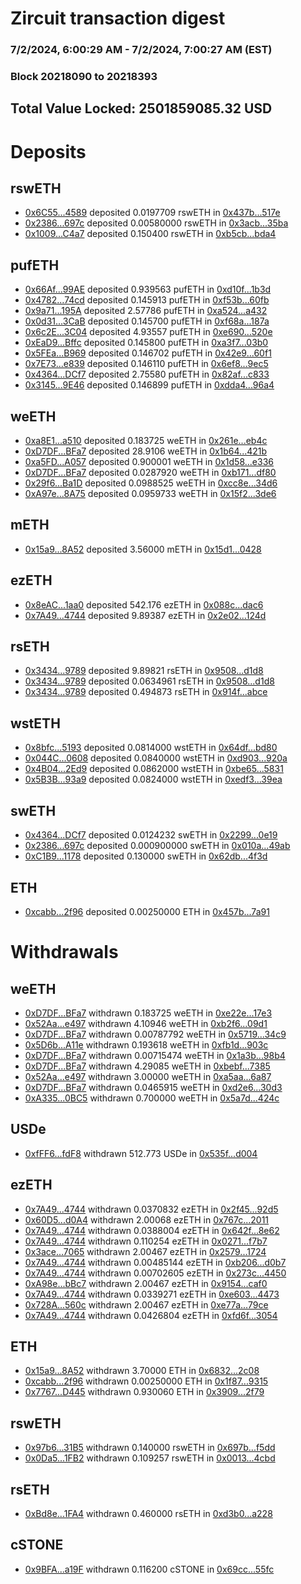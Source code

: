# Zircuit transaction digest
### 7/2/2024, 6:00:29 AM - 7/2/2024, 7:00:27 AM (EST)
### Block 20218090 to 20218393

## Total Value Locked: 2501859085.32 USD

# Deposits
## rswETH
- [0x6C55...4589](https://etherscan.io/address/0x6C552d3a309c2E8f68d2aa4219c1A667fd0A4589) deposited 0.0197709 rswETH in [0x437b...517e](https://etherscan.io/tx/0x6C552d3a309c2E8f68d2aa4219c1A667fd0A4589)
- [0x2386...697c](https://etherscan.io/address/0x23867a1c4dc0A1F37EFB95Cdb231D9b21065697c) deposited 0.00580000 rswETH in [0x3acb...35ba](https://etherscan.io/tx/0x23867a1c4dc0A1F37EFB95Cdb231D9b21065697c)
- [0x1009...C4a7](https://etherscan.io/address/0x10094DC2f0C5742697E0728ad783398B492aC4a7) deposited 0.150400 rswETH in [0xb5cb...bda4](https://etherscan.io/tx/0x10094DC2f0C5742697E0728ad783398B492aC4a7)
## pufETH
- [0x66Af...99AE](https://etherscan.io/address/0x66Af85Ff38830187B65956b8D1A68646c1A299AE) deposited 0.939563 pufETH in [0xd10f...1b3d](https://etherscan.io/tx/0x66Af85Ff38830187B65956b8D1A68646c1A299AE)
- [0x4782...74cd](https://etherscan.io/address/0x4782BCd9a95127579E86817696b8191F02bf74cd) deposited 0.145913 pufETH in [0xf53b...60fb](https://etherscan.io/tx/0x4782BCd9a95127579E86817696b8191F02bf74cd)
- [0x9a71...195A](https://etherscan.io/address/0x9a718FeEd6a77c59eD5B386B3d580F5C044C195A) deposited 2.57786 pufETH in [0xa524...a432](https://etherscan.io/tx/0x9a718FeEd6a77c59eD5B386B3d580F5C044C195A)
- [0x0d31...3CaB](https://etherscan.io/address/0x0d31B5ae77eC8fe5E6fAfC05e9e16bca05C73CaB) deposited 0.145700 pufETH in [0xf68a...187a](https://etherscan.io/tx/0x0d31B5ae77eC8fe5E6fAfC05e9e16bca05C73CaB)
- [0x6c2E...3C04](https://etherscan.io/address/0x6c2E47aCA7F7E23F3cE8f1606CFaa157b5583C04) deposited 4.93557 pufETH in [0xe690...520e](https://etherscan.io/tx/0x6c2E47aCA7F7E23F3cE8f1606CFaa157b5583C04)
- [0xEaD9...Bffc](https://etherscan.io/address/0xEaD9F463E967361599345164112D8faa3355Bffc) deposited 0.145800 pufETH in [0xa3f7...03b0](https://etherscan.io/tx/0xEaD9F463E967361599345164112D8faa3355Bffc)
- [0x5FEa...B969](https://etherscan.io/address/0x5FEaD37fE5C9B7f41A00Ed89a82e81b3DD59B969) deposited 0.146702 pufETH in [0x42e9...60f1](https://etherscan.io/tx/0x5FEaD37fE5C9B7f41A00Ed89a82e81b3DD59B969)
- [0x7E73...e839](https://etherscan.io/address/0x7E739d18649D3Db0A8405528edB8D5Fa99c8e839) deposited 0.146110 pufETH in [0x6ef8...9ec5](https://etherscan.io/tx/0x7E739d18649D3Db0A8405528edB8D5Fa99c8e839)
- [0x4364...DCf7](https://etherscan.io/address/0x43640F8bc95a4E0ea894dfF077753D02Cc86DCf7) deposited 2.75580 pufETH in [0x82af...c833](https://etherscan.io/tx/0x43640F8bc95a4E0ea894dfF077753D02Cc86DCf7)
- [0x3145...9E46](https://etherscan.io/address/0x3145378a709230DDb131f471eE9B8598576d9E46) deposited 0.146899 pufETH in [0xdda4...96a4](https://etherscan.io/tx/0x3145378a709230DDb131f471eE9B8598576d9E46)
## weETH
- [0xa8E1...a510](https://etherscan.io/address/0xa8E1020C4C6fbA28F7A41fAD7f6fC0d57592a510) deposited 0.183725 weETH in [0x261e...eb4c](https://etherscan.io/tx/0xa8E1020C4C6fbA28F7A41fAD7f6fC0d57592a510)
- [0xD7DF...BFa7](https://etherscan.io/address/0xD7DF7E085214743530afF339aFC420c7c720BFa7) deposited 28.9106 weETH in [0x1b64...421b](https://etherscan.io/tx/0xD7DF7E085214743530afF339aFC420c7c720BFa7)
- [0xa5FD...A057](https://etherscan.io/address/0xa5FD64e05953a35CaBEb7593C047d3610164A057) deposited 0.900001 weETH in [0x1d58...e336](https://etherscan.io/tx/0xa5FD64e05953a35CaBEb7593C047d3610164A057)
- [0xD7DF...BFa7](https://etherscan.io/address/0xD7DF7E085214743530afF339aFC420c7c720BFa7) deposited 0.0287920 weETH in [0xb171...df80](https://etherscan.io/tx/0xD7DF7E085214743530afF339aFC420c7c720BFa7)
- [0x29f6...Ba1D](https://etherscan.io/address/0x29f665EbfffBD9f30C62EDEde1d567b04657Ba1D) deposited 0.0988525 weETH in [0xcc8e...34d6](https://etherscan.io/tx/0x29f665EbfffBD9f30C62EDEde1d567b04657Ba1D)
- [0xA97e...8A75](https://etherscan.io/address/0xA97e730618644681fbEcaC297696C3727c8d8A75) deposited 0.0959733 weETH in [0x15f2...3de6](https://etherscan.io/tx/0xA97e730618644681fbEcaC297696C3727c8d8A75)
## mETH
- [0x15a9...8A52](https://etherscan.io/address/0x15a96B56b0EeC60Aa9Fff87d6901D4226F598A52) deposited 3.56000 mETH in [0x15d1...0428](https://etherscan.io/tx/0x15a96B56b0EeC60Aa9Fff87d6901D4226F598A52)
## ezETH
- [0x8eAC...1aa0](https://etherscan.io/address/0x8eACe1ca4227610670f1749FCa48DC0Df1381aa0) deposited 542.176 ezETH in [0x088c...dac6](https://etherscan.io/tx/0x8eACe1ca4227610670f1749FCa48DC0Df1381aa0)
- [0x7A49...4744](https://etherscan.io/address/0x7A493Be5c2ce014cD049Bf178a1ac0Db1B434744) deposited 9.89387 ezETH in [0x2e02...124d](https://etherscan.io/tx/0x7A493Be5c2ce014cD049Bf178a1ac0Db1B434744)
## rsETH
- [0x3434...9789](https://etherscan.io/address/0x34349c5569e7B846c3558961552D2202760A9789) deposited 9.89821 rsETH in [0x9508...d1d8](https://etherscan.io/tx/0x34349c5569e7B846c3558961552D2202760A9789)
- [0x3434...9789](https://etherscan.io/address/0x34349c5569e7B846c3558961552D2202760A9789) deposited 0.0634961 rsETH in [0x9508...d1d8](https://etherscan.io/tx/0x34349c5569e7B846c3558961552D2202760A9789)
- [0x3434...9789](https://etherscan.io/address/0x34349c5569e7B846c3558961552D2202760A9789) deposited 0.494873 rsETH in [0x914f...abce](https://etherscan.io/tx/0x34349c5569e7B846c3558961552D2202760A9789)
## wstETH
- [0x8bfc...5193](https://etherscan.io/address/0x8bfc5A05fBE664D9e0fE97a03Dbe6A1c3B015193) deposited 0.0814000 wstETH in [0x64df...bd80](https://etherscan.io/tx/0x8bfc5A05fBE664D9e0fE97a03Dbe6A1c3B015193)
- [0x044C...0608](https://etherscan.io/address/0x044CE52a42E63ebe48fF4dF3a32026e2cBC50608) deposited 0.0840000 wstETH in [0xd903...920a](https://etherscan.io/tx/0x044CE52a42E63ebe48fF4dF3a32026e2cBC50608)
- [0x4B04...2Ed9](https://etherscan.io/address/0x4B049F402255BD0D3a5994987e6bb00926452Ed9) deposited 0.0862000 wstETH in [0xbe65...5831](https://etherscan.io/tx/0x4B049F402255BD0D3a5994987e6bb00926452Ed9)
- [0x5B3B...93a9](https://etherscan.io/address/0x5B3BEFFe27430D4ac916B8e9c7715611270D93a9) deposited 0.0824000 wstETH in [0xedf3...39ea](https://etherscan.io/tx/0x5B3BEFFe27430D4ac916B8e9c7715611270D93a9)
## swETH
- [0x4364...DCf7](https://etherscan.io/address/0x43640F8bc95a4E0ea894dfF077753D02Cc86DCf7) deposited 0.0124232 swETH in [0x2299...0e19](https://etherscan.io/tx/0x43640F8bc95a4E0ea894dfF077753D02Cc86DCf7)
- [0x2386...697c](https://etherscan.io/address/0x23867a1c4dc0A1F37EFB95Cdb231D9b21065697c) deposited 0.000900000 swETH in [0x010a...49ab](https://etherscan.io/tx/0x23867a1c4dc0A1F37EFB95Cdb231D9b21065697c)
- [0xC1B9...1178](https://etherscan.io/address/0xC1B95A9f6bEB97A3bE86e5fD2A6d9a870F4A1178) deposited 0.130000 swETH in [0x62db...4f3d](https://etherscan.io/tx/0xC1B95A9f6bEB97A3bE86e5fD2A6d9a870F4A1178)
## ETH
- [0xcabb...2f96](https://etherscan.io/address/0xcabbDBE2589D11D2DD9320Ff0855b723461e2f96) deposited 0.00250000 ETH in [0x457b...7a91](https://etherscan.io/tx/0xcabbDBE2589D11D2DD9320Ff0855b723461e2f96)
# Withdrawals
## weETH
- [0xD7DF...BFa7](https://etherscan.io/address/0xD7DF7E085214743530afF339aFC420c7c720BFa7) withdrawn 0.183725 weETH in [0xe22e...17e3](https://etherscan.io/tx/0xD7DF7E085214743530afF339aFC420c7c720BFa7)
- [0x52Aa...e497](https://etherscan.io/address/0x52Aa899454998Be5b000Ad077a46Bbe360F4e497) withdrawn 4.10946 weETH in [0xb2f6...09d1](https://etherscan.io/tx/0x52Aa899454998Be5b000Ad077a46Bbe360F4e497)
- [0xD7DF...BFa7](https://etherscan.io/address/0xD7DF7E085214743530afF339aFC420c7c720BFa7) withdrawn 0.00787792 weETH in [0x5719...34c9](https://etherscan.io/tx/0xD7DF7E085214743530afF339aFC420c7c720BFa7)
- [0x5D6b...A11e](https://etherscan.io/address/0x5D6b0e1D76c8c38850a8b9422956645b42e0A11e) withdrawn 0.193618 weETH in [0xfb1d...903c](https://etherscan.io/tx/0x5D6b0e1D76c8c38850a8b9422956645b42e0A11e)
- [0xD7DF...BFa7](https://etherscan.io/address/0xD7DF7E085214743530afF339aFC420c7c720BFa7) withdrawn 0.00715474 weETH in [0x1a3b...98b4](https://etherscan.io/tx/0xD7DF7E085214743530afF339aFC420c7c720BFa7)
- [0xD7DF...BFa7](https://etherscan.io/address/0xD7DF7E085214743530afF339aFC420c7c720BFa7) withdrawn 4.29085 weETH in [0xbebf...7385](https://etherscan.io/tx/0xD7DF7E085214743530afF339aFC420c7c720BFa7)
- [0x52Aa...e497](https://etherscan.io/address/0x52Aa899454998Be5b000Ad077a46Bbe360F4e497) withdrawn 3.00000 weETH in [0xa5aa...6a87](https://etherscan.io/tx/0x52Aa899454998Be5b000Ad077a46Bbe360F4e497)
- [0xD7DF...BFa7](https://etherscan.io/address/0xD7DF7E085214743530afF339aFC420c7c720BFa7) withdrawn 0.0465915 weETH in [0xd2e6...30d3](https://etherscan.io/tx/0xD7DF7E085214743530afF339aFC420c7c720BFa7)
- [0xA335...0BC5](https://etherscan.io/address/0xA3356E32Fab12a6C7a2cB3C16882c3b38D910BC5) withdrawn 0.700000 weETH in [0x5a7d...424c](https://etherscan.io/tx/0xA3356E32Fab12a6C7a2cB3C16882c3b38D910BC5)
## USDe
- [0xfFF6...fdF8](https://etherscan.io/address/0xfFF6100c45F3aC014fb89A138Cf4Fa468032fdF8) withdrawn 512.773 USDe in [0x535f...d004](https://etherscan.io/tx/0xfFF6100c45F3aC014fb89A138Cf4Fa468032fdF8)
## ezETH
- [0x7A49...4744](https://etherscan.io/address/0x7A493Be5c2ce014cD049Bf178a1ac0Db1B434744) withdrawn 0.0370832 ezETH in [0x2f45...92d5](https://etherscan.io/tx/0x7A493Be5c2ce014cD049Bf178a1ac0Db1B434744)
- [0x60D5...d0A4](https://etherscan.io/address/0x60D54B51eDF8BcB17dC690673709C3265645d0A4) withdrawn 2.00068 ezETH in [0x767c...2011](https://etherscan.io/tx/0x60D54B51eDF8BcB17dC690673709C3265645d0A4)
- [0x7A49...4744](https://etherscan.io/address/0x7A493Be5c2ce014cD049Bf178a1ac0Db1B434744) withdrawn 0.0388004 ezETH in [0x642f...8e62](https://etherscan.io/tx/0x7A493Be5c2ce014cD049Bf178a1ac0Db1B434744)
- [0x7A49...4744](https://etherscan.io/address/0x7A493Be5c2ce014cD049Bf178a1ac0Db1B434744) withdrawn 0.110254 ezETH in [0x0271...f7b7](https://etherscan.io/tx/0x7A493Be5c2ce014cD049Bf178a1ac0Db1B434744)
- [0x3ace...7065](https://etherscan.io/address/0x3ace30a9EBF75FE8b950DF8b551412138A617065) withdrawn 2.00467 ezETH in [0x2579...1724](https://etherscan.io/tx/0x3ace30a9EBF75FE8b950DF8b551412138A617065)
- [0x7A49...4744](https://etherscan.io/address/0x7A493Be5c2ce014cD049Bf178a1ac0Db1B434744) withdrawn 0.00485144 ezETH in [0xb206...d0b7](https://etherscan.io/tx/0x7A493Be5c2ce014cD049Bf178a1ac0Db1B434744)
- [0x7A49...4744](https://etherscan.io/address/0x7A493Be5c2ce014cD049Bf178a1ac0Db1B434744) withdrawn 0.00702605 ezETH in [0x273c...4450](https://etherscan.io/tx/0x7A493Be5c2ce014cD049Bf178a1ac0Db1B434744)
- [0xA98e...bBc7](https://etherscan.io/address/0xA98e86b58DffeebA321D5FBf372E99dbf1c1bBc7) withdrawn 2.00467 ezETH in [0x9154...caf0](https://etherscan.io/tx/0xA98e86b58DffeebA321D5FBf372E99dbf1c1bBc7)
- [0x7A49...4744](https://etherscan.io/address/0x7A493Be5c2ce014cD049Bf178a1ac0Db1B434744) withdrawn 0.0339271 ezETH in [0xe603...4473](https://etherscan.io/tx/0x7A493Be5c2ce014cD049Bf178a1ac0Db1B434744)
- [0x728A...560c](https://etherscan.io/address/0x728A2b57Dc7002F664345aD659694570ac53560c) withdrawn 2.00467 ezETH in [0xe77a...79ce](https://etherscan.io/tx/0x728A2b57Dc7002F664345aD659694570ac53560c)
- [0x7A49...4744](https://etherscan.io/address/0x7A493Be5c2ce014cD049Bf178a1ac0Db1B434744) withdrawn 0.0426804 ezETH in [0xfd6f...3054](https://etherscan.io/tx/0x7A493Be5c2ce014cD049Bf178a1ac0Db1B434744)
## ETH
- [0x15a9...8A52](https://etherscan.io/address/0x15a96B56b0EeC60Aa9Fff87d6901D4226F598A52) withdrawn 3.70000 ETH in [0x6832...2c08](https://etherscan.io/tx/0x15a96B56b0EeC60Aa9Fff87d6901D4226F598A52)
- [0xcabb...2f96](https://etherscan.io/address/0xcabbDBE2589D11D2DD9320Ff0855b723461e2f96) withdrawn 0.00250000 ETH in [0x1f87...9315](https://etherscan.io/tx/0xcabbDBE2589D11D2DD9320Ff0855b723461e2f96)
- [0x7767...D445](https://etherscan.io/address/0x77678db451E9D38278e4C62824813DF7A9f8D445) withdrawn 0.930060 ETH in [0x3909...2f79](https://etherscan.io/tx/0x77678db451E9D38278e4C62824813DF7A9f8D445)
## rswETH
- [0x97b6...31B5](https://etherscan.io/address/0x97b60488997482C29748d6f4EdC8665AF4A131B5) withdrawn 0.140000 rswETH in [0x697b...f5dd](https://etherscan.io/tx/0x97b60488997482C29748d6f4EdC8665AF4A131B5)
- [0x0Da5...1FB2](https://etherscan.io/address/0x0Da55Bb90530B6e5879DC10A060569D983E51FB2) withdrawn 0.109257 rswETH in [0x0013...4cbd](https://etherscan.io/tx/0x0Da55Bb90530B6e5879DC10A060569D983E51FB2)
## rsETH
- [0xBd8e...1FA4](https://etherscan.io/address/0xBd8e5f4eE03D833f00Cde8f63Cbf368b85c81FA4) withdrawn 0.460000 rsETH in [0xd3b0...a228](https://etherscan.io/tx/0xBd8e5f4eE03D833f00Cde8f63Cbf368b85c81FA4)
## cSTONE
- [0x9BFA...a19F](https://etherscan.io/address/0x9BFAE6861F9C744c6161C31432821af8ef42a19F) withdrawn 0.116200 cSTONE in [0x69cc...55fc](https://etherscan.io/tx/0x9BFAE6861F9C744c6161C31432821af8ef42a19F)

